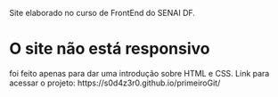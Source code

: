 Site elaborado no curso de FrontEnd do SENAI DF.
<h1> O site não está responsivo </h1>
foi feito apenas para dar uma introdução sobre HTML e CSS.
Link para acessar o projeto: https://s0d4z3r0.github.io/primeiroGit/
